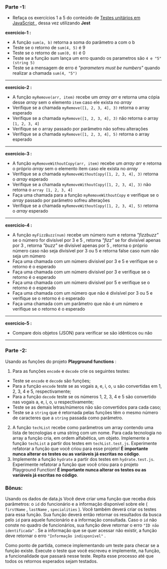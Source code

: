 ### Parte -1:

- Refaça os exercícios 1 a 5 do conteúdo de [Testes unitários em JavaScript ](../../../bloco.7/7.3/exercices), dessa vez utilizando  **Jest**



**exercicio-1 :**

- A função `sum(a, b)` retorna a soma do parâmetro a com o b
- Teste se o retorno de `sum(4, 5)` é 9
- Teste se o retorno de `sum(0, 0)` é 0
- Teste se a função sum lança um erro quando os parametros são `4 e "5" (string 5)`
- Teste se a mensagem de erro é _"parameters must be numbers"_ quando realizar a chamada `sum(4, "5")`

<hr>

**exercicio-2 :**

- A função `myRemove(arr, item)` recebe um _array arr_ e retorna uma cópia desse _array_ sem o elemento `item` caso ele exista no _array_
- Verifique se a chamada `myRemove([1, 2, 3, 4], 3)` retorna o array esperado
- Verifique se a chamada `myRemove([1, 2, 3, 4], 3)` não retorna o array `[1, 2, 3, 4]`
- Verifique se o array passado por parâmetro não sofreu alterações
- Verifique se a chamada `myRemove([1, 2, 3, 4], 5)` retorna o array esperado

<hr>

**exercicio-3 :**

- A função `myRemoveWithoutCopy(arr, item)` recebe um _array arr_ e retorna o próprio _array_ sem o elemento item caso ele exista no _array_
- Verifique se a chamada `myRemoveWithoutCopy([1, 2, 3, 4], 3)` retorna o _array_ esperado
- Verifique se a chamada `myRemoveWithoutCopy([1, 2, 3, 4], 3)` não retorna o `array [1, 2, 3, 4]`
- Faça uma chamada para a função `myRemoveWithoutCopy` e verifique se o _array_ passado por parâmetro sofreu alterações
- Verifique se a chamada `myRemoveWithoutCopy([1, 2, 3, 4], 5)` retorna o _array_ esperado

<hr>

**exercicio-4 :**

- A função `myFizzBuzz(num)` recebe um número num e retorna _"fizzbuzz"_ se o número for divisível por 3 e 5 , retorna _"fizz"_ se for divisível apenas por 3 , retorna _"buzz"_ se divisível apenas por 5 , retorna o próprio número caso não seja divisível por 3 ou 5 e retorna false caso num não seja um número
- Faça uma chamada com um número divisível por 3 e 5 e verifique se o retorno é o esperado
- Faça uma chamada com um número divisível por 3 e verifique se o retorno é o esperado
- Faça uma chamada com um número divisível por 5 e verifique se o retorno é o esperado
- Faça uma chamada com um número que não é divisível por 3 ou 5 e verifique se o retorno é o esperado
- Faça uma chamada com um parâmetro que não é um número e verifique se o retorno é o esperado

<hr>

**exercicio-5 :**

- Compare dois objetos (JSON) para verificar se são idênticos ou não

<hr>


### Parte -2:

Usando as funções do projeto **Playground functions** :

1. Para as funções `encode` e `decode` crie os seguintes testes:

- Teste se `encode` e `decode` são funções;
- Para a função `encode` teste se as vogais  a, e, i, o, u  são convertidas em 1, 2, 3, 4 e 5, respectivamente;
- Para a função `decode` teste se os números 1, 2, 3, 4 e 5 são convertido nas vogais  a, e, i, o, u respectivamente;
- Teste se as demais letras/números não são convertidos para cada caso;
- Teste se a `string` que é retornada pelas funções têm o mesmo número de caracteres que a `string` passada como parâmetro.

2. A função `techList` recebe como parâmetros um array contendo uma lista de tecnologias e uma string com um nome. Para cada tecnologia no array a função cria, em ordem alfabética, um objeto. Implemente a função `techList` a partir dos testes em `techList.test.js`. Experimente refatorar a função que você criou para esse projeto!  **É importante nunca alterar os testes ou as variáveis já escritas no código**.
3. Implemente a função `hydrate` a partir dos testes em `hydrate.test.js`. Experimente refatorar a função que você criou para o projeto Playground Function! **É importante nunca alterar os testes ou as variáveis já escritas no código**.

### Bônus:

Usando os dados de data.js Você deve criar uma função que receba dois parâmetros: o `id` do funcionário e a informação disponível sobre ele ( `firstName` , `lastName` , `specialities` ). Você também deverá criar os testes para essa função. Sua função deverá então retornar os resultados da busca pelo `id` para aquele funcionário e a informação consultada. Caso o `id` não conste no quadro de funcionários, sua função deve retornar o erro `"ID não identificada"` . Se a informação que se quer acessar não existir, a função deve retornar o erro `"Informação indisponível"` .

Como ponto de partida, comece implementando um teste para checar se a função existe. Execute o teste que você escreveu e implemente, na função, a funcionalidade que passará nesse teste. Repita esse processo até que todos os retornos esperados sejam testados.

